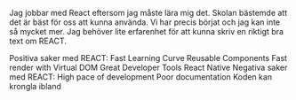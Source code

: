 Jag jobbar med React eftersom jag måste lära mig det. Skolan bästemde att det är bäst för oss att kunna använda. Vi har precis börjat och jag kan inte så mycket mer. Jag behöver lite erfarenhet för att kunna skriv en riktigt bra text om REACT.


Positiva saker med REACT:
 Fast Learning Curve
 Reusable Components
 Fast render with Virtual DOM
 Great Developer Tools
 React Native
 Negativa saker med REACT:
 High pace of development
 Poor documentation
 Koden kan krongla ibland